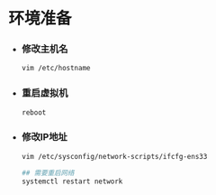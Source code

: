 # 环境准备

- ### 修改主机名

  ```sh
  vim /etc/hostname
  ```

- ### 重启虚拟机

  ```sh
  reboot
  ```

- ### 修改IP地址

  ```sh
  vim /etc/sysconfig/network-scripts/ifcfg-ens33
  
  ## 需要重启网络
  systemctl restart network
  ```
